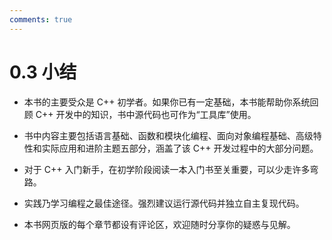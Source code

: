```yaml
---
comments: true
---
```


# 0.3 小结

- 本书的主要受众是 C++ 初学者。如果你已有一定基础，本书能帮助你系统回顾 C++ 开发中的知识，书中源代码也可作为“工具库”使用。

- 书中内容主要包括语言基础、函数和模块化编程、面向对象编程基础、高级特性和实际应用和进阶主题五部分，涵盖了该 C++ 开发过程中的大部分问题。

- 对于 C++ 入门新手，在初学阶段阅读一本入门书至关重要，可以少走许多弯路。

- 实践乃学习编程之最佳途径。强烈建议运行源代码并独立自主复现代码。

- 本书网页版的每个章节都设有评论区，欢迎随时分享你的疑惑与见解。